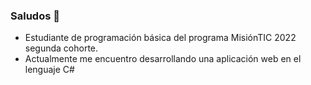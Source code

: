### Saludos 👋

- Estudiante de programación básica del programa MisiónTIC 2022 segunda cohorte.
- Actualmente me encuentro desarrollando una aplicación web en el lenguaje C# 
<!--
**Johanna1618/Johanna1618** is a ✨ _special_ ✨ repository because its `README.md` (this file) appears on your GitHub profile.

Here are some ideas to get you started:

- 🔭 I’m currently working on ...
- 🌱 I’m currently learning ...
- 👯 I’m looking to collaborate on ...
- 🤔 I’m looking for help with ...
- 💬 Ask me about ...
- 📫 How to reach me: ...
- 😄 Pronouns: ...
- ⚡ Fun fact: ...
-->
